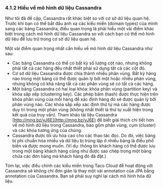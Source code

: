 ### 4.1.2 Hiểu về mô hình dữ liệu Cassandra

Như tôi đã đề cập, Cassandra rất khác biệt so với cơ sở dữ liệu quan hệ. Trước khi bạn có thể bắt đầu ánh xạ các kiểu miền (domain types) của mình sang các bảng Cassandra, điều quan trọng là phải hiểu một vài điểm khác biệt trong cách mô hình dữ liệu Cassandra so với cách bạn có thể mô hình dữ liệu để lưu trữ trong cơ sở dữ liệu quan hệ.

Một vài điểm quan trọng nhất cần hiểu về mô hình dữ liệu Cassandra như sau:

* Các bảng Cassandra có thể có bất kỳ số lượng cột nào, nhưng không phải tất cả các hàng đều nhất thiết phải sử dụng tất cả các cột đó.
* Cơ sở dữ liệu Cassandra được chia thành nhiều phân vùng. Bất kỳ hàng nào trong một bảng có thể được quản lý bởi một hoặc nhiều phân vùng, nhưng không có khả năng tất cả các phân vùng sẽ có tất cả các hàng.
* Một bảng Cassandra có hai loại khóa: khóa phân vùng (partition key) và khóa sắp xếp (clustering key). Các phép băm (hash) được thực hiện trên khóa phân vùng của mỗi hàng để xác định hàng đó sẽ được quản lý bởi phân vùng nào. Các khóa sắp xếp xác định thứ tự mà các hàng được duy trì trong một phân vùng (không nhất thiết là thứ tự xuất hiện trong kết quả của truy vấn). Tham khảo tài liệu Cassandra [http://mng.bz/yJ6E](http://mng.bz/yJ6E) để biết giải thích chi tiết hơn về mô hình dữ liệu trong Cassandra, bao gồm phân vùng, cụm (cluster) và các khóa tương ứng của chúng.
* Cassandra được tối ưu hóa cao cho các thao tác đọc. Do đó, việc bảng bị phi chuẩn hóa nhiều và dữ liệu bị trùng lặp ở nhiều bảng là điều phổ biến và được mong muốn. (Ví dụ: thông tin khách hàng có thể được lưu trong một bảng khách hàng cũng như được sao chép trong một bảng chứa các đơn hàng mà khách hàng đó đã đặt.)

Tóm lại, việc điều chỉnh các kiểu miền trong Taco Cloud để hoạt động với Cassandra sẽ không chỉ đơn giản là thay một vài annotation của JPA bằng annotation của Cassandra. Bạn sẽ phải suy nghĩ lại cách mô hình hóa dữ liệu.
